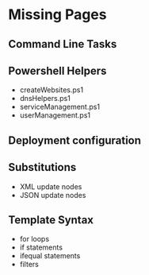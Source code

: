 # Missing Pages

## Command Line Tasks

## Powershell Helpers

* createWebsites.ps1
* dnsHelpers.ps1
* serviceManagement.ps1
* userManagement.ps1

## Deployment configuration

## Substitutions

* XML update nodes
* JSON update nodes

## Template Syntax

* for loops
* if statements
* ifequal statements
* filters
